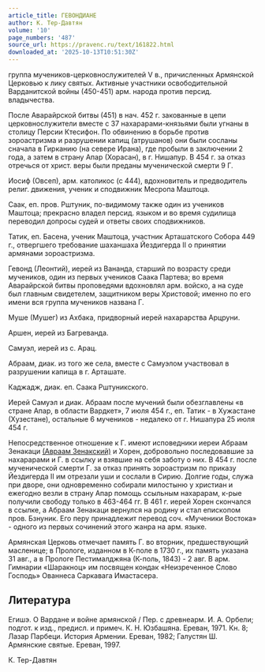 ```yaml
---
article_title: ГЕВОНДИАНЕ
author: К. Тер-Давтян
volume: '10'
page_numbers: '487'
source_url: https://pravenc.ru/text/161822.html
downloaded_at: '2025-10-13T10:51:30Z'
---
```


группа мучеников-церковнослужителей V в., причисленных Армянской Церковью к лику святых. Активные участники освободительной Варданитской войны (450-451) арм. народа против персид. владычества.

После Аварайрской битвы (451) в нач. 452 г. закованные в цепи церковнослужители вместе с 37 нахарарами-князьями были угнаны в столицу Персии Ктесифон. По обвинению в борьбе против зороастризма и разрушении капищ (атрушанов) они были сосланы сначала в Гирканию (на севере Ирана), где пробыли в заключении 2 года, а затем в страну Апар (Хорасан), в г. Нишапур. В 454 г. за отказ отречься от христ. веры были преданы мученической смерти 9 Г.

Иосиф (Овсеп), арм. католикос (с 444), вдохновитель и предводитель религ. движения, ученик и сподвижник Месропа Маштоца.

Саак, еп. пров. Рштуник, по-видимому также один из учеников Маштоца; прекрасно владел персид. языком и во время судилища переводил допросы судей и ответы своих сподвижников.

Татик, еп. Басена, ученик Маштоца, участник Арташатского Собора 449 г., отвергшего требование шаханшаха Йездигерда II о принятии армянами зороастризма.

Гевонд (Леонтий), иерей из Вананда, старший по возрасту среди мучеников, один из первых учеников Саака Партева; во время Аварайрской битвы проповедями вдохновлял арм. войско, а на суде был главным свидетелем, защитником веры Христовой; именно по его имени вся группа мучеников названа Г.

Муше (Мушег) из Ахбака, придворный иерей нахарарства Арцруни.

Аршен, иерей из Багреванда.

Самуэл, иерей из с. Арац.

Абраам, диак. из того же села, вместе с Самуэлом участвовал в разрушении капища в г. Арташате.

Каджадж, диак. еп. Саака Рштуникского.

Иерей Самуэл и диак. Абраам после мучений были обезглавлены «в стране Апар, в области Вардкет», 7 июля 454 г., еп. Татик - в Хужастане (Хузестане), остальные 6 мучеников - недалеко от г. Нишапура 25 июля 454 г.

Непосредственное отношение к Г. имеют исповедники иереи Абраам Зенакаци [(Авраам Зенакский)](<https://pravenc.ru/text/(Авраам Зенакский).html>) и Хорен, добровольно последовавшие за нахарарами и Г. в ссылку и взявшие на себя заботу о них. В 454 г. после мученической смерти Г. за отказ принять зороастризм по приказу Йездигерда II им отрезали уши и сослали в Сирию. Долгие годы, служа при дворе, они одновременно собирали милостыню у христиан и ежегодно везли в страну Апар помощь ссыльным нахарарам, к-рые получили свободу только в 463-464 гг. В 461 г. иерей Хорен скончался в ссылке, а Абраам Зенакаци вернулся на родину и стал епископом пров. Бзнуник. Его перу принадлежит перевод соч. «Мученики Востока» - одного из первых сочинений этого жанра на арм. языке.

Армянская Церковь отмечает память Г. во вторник, предшествующий масленице; в Прологе, изданном в К-поле в 1730 г., их память указана 31 авг., а в Прологе Пестималджяна (К-поль, 1843) - 2 авг. В арм. Гимнарии «Шаракноц» им посвящен кондак «Неизреченное Слово Господь» Ованнеса Саркавага Имастасера.

## Литература

Егишэ. О Вардане и войне армянской / Пер. с древнеарм. И. А. Орбели; подгот. к изд., предисл. и примеч. К. Н. Юзбашяна. Ереван, 1971. Кн. 8; Лазар Парбеци. История Армении. Ереван, 1982; Галустян Ш. Армянские святые. Ереван, 1997.

К. Тер-Давтян
